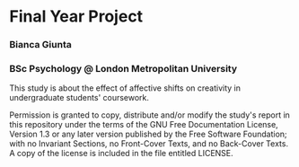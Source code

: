 # Final Year Project
### Bianca Giunta
### BSc Psychology @ London Metropolitan University

This study is about the effect of affective shifts on creativity in undergraduate students' coursework.

Permission is granted to copy, distribute and/or modify the study's report in this repository under the terms of the GNU Free Documentation License, Version 1.3 or any later version published by the Free Software Foundation; with no Invariant Sections, no Front-Cover Texts, and no Back-Cover Texts. A copy of the license is included in the file entitled LICENSE.
